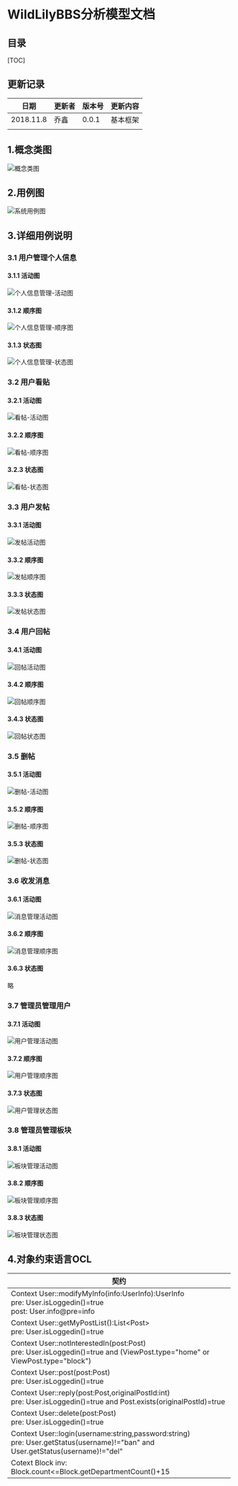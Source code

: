 

# WildLilyBBS分析模型文档

## 目录

[TOC]

## 更新记录

| 日期      | 更新者 | 版本号 | 更新内容 |
| --------- | ------ | ------ | -------- |
| 2018.11.8 | 乔鑫   | 0.0.1  | 基本框架 |
|           |        |        |          |

## 1.概念类图

![概念类图](assets/概念类图.png)

## 2.用例图

![系统用例图](assets/系统用例图.png)

## 3.详细用例说明

### 3.1 用户管理个人信息

#### 3.1.1 活动图

![个人信息管理-活动图](assets/个人信息管理-活动图.png)

#### 3.1.2 顺序图

![个人信息管理-顺序图](assets/个人信息管理-顺序图.png)

#### 3.1.3 状态图

![个人信息管理-状态图](assets/个人信息管理-状态图.png)

### 3.2 用户看贴

#### 3.2.1 活动图

![看帖-活动图](assets/看帖-活动图.png)

#### 3.2.2 顺序图

![看帖-顺序图](assets/看帖-顺序图.png)

#### 3.2.3 状态图

![看帖-状态图](assets/看帖-状态图.png)

### 3.3 用户发帖

#### 3.3.1 活动图

![发帖活动图](assets/发帖活动图.png)

#### 3.3.2 顺序图

![发帖顺序图](assets/发帖顺序图.png)

#### 3.3.3 状态图

![发帖状态图](assets/发帖状态图.png)

### 3.4 用户回帖

#### 3.4.1 活动图

![回帖活动图](assets/回帖活动图.png)

#### 3.4.2 顺序图

![回帖顺序图](assets/回帖顺序图.png)

#### 3.4.3 状态图

![回帖状态图](assets/回帖状态图.png)

### 3.5 删帖

#### 3.5.1 活动图

![删帖-活动图](assets/删帖-活动图.png)

#### 3.5.2 顺序图

![删帖-顺序图](assets/删帖-顺序图.png)

#### 3.5.3 状态图

![删帖-状态图](assets/删帖-状态图.png)

### 3.6 收发消息

#### 3.6.1 活动图

![消息管理活动图](assets/消息管理活动图.png)

#### 3.6.2 顺序图

![消息管理顺序图](assets/消息管理顺序图.png)

#### 3.6.3 状态图

略

### 3.7 管理员管理用户

#### 3.7.1 活动图

![用户管理活动图](assets/用户管理活动图.png)

#### 3.7.2 顺序图

![用户管理顺序图](assets/用户管理顺序图.png)

#### 3.7.3 状态图

![用户管理状态图](assets/用户管理状态图.png)

### 3.8 管理员管理板块

#### 3.8.1 活动图

![板块管理活动图](assets/板块管理活动图.png)

#### 3.8.2 顺序图

![板块管理顺序图](assets/板块管理顺序图.png)

#### 3.8.3 状态图

![板块管理状态图](assets/板块管理状态图.png)

## 4.对象约束语言OCL

| 契约                                                         |
| ------------------------------------------------------------ |
| Context User::modifyMyInfo(info:UserInfo):UserInfo<br/>pre: User.isLoggedin()=true<br>post: User.info@pre=info |
| Context User::getMyPostList():List\<Post><br/>pre: User.isLoggedin()=true |
| Context User::notInterestedIn(post:Post)<br/>pre: User.isLoggedin()=true and (ViewPost.type="home" or ViewPost.type="block") |
| Context User::post(post:Post)<br>pre: User.isLoggedin()=true |
| Context User::reply(post:Post,originalPostId:int)<br/>pre: User.isLoggedin()=true and Post.exists(originalPostId)=true |
| Context User::delete(post:Post)<br/>pre: User.isLoggedin()=true |
| Context User::login(username:string,password:string)<br/>pre: User.getStatus(username)!="ban" and User.getStatus(username)!="del" |
| Cotext Block inv:<br/>Block.count<=Block.getDepartmentCount()+15 |